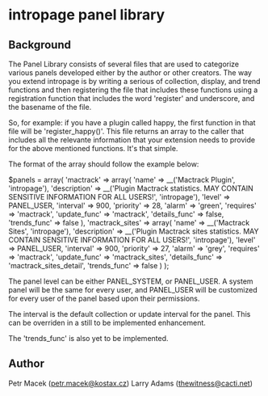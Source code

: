 # intropage panel library

## Background

The Panel Library consists of several files that are used to categorize various
panels developed either by the author or other creators.  The way you extend
intropage is by writing a serious of collection, display, and trend functions
and then registering the file that includes these functions using a registration
function that includes the word 'register' and underscore, and the basename
of the file.  

So, for example: if you have a plugin called happy, the first
function in that file will be 'register_happy()'.  This file returns an array
to the caller that includes all the relevante information that your extension
needs to provide for the above mentioned functions.  It's that simple.

The format of the array should follow the example below:

$panels = array(
	'mactrack' => array(
		'name'         => __('Mactrack Plugin', 'intropage'),
		'description'  => __('Plugin Mactrack statistics. MAY CONTAIN SENSITIVE INFORMATION FOR ALL USERS!', 'intropage'),
		'level'        => PANEL_USER,
		'interval'     => 900,
		'priority'     => 28,
		'alarm'        => 'green',
		'requires'     => 'mactrack',
		'update_func'  => 'mactrack',
		'details_func' => false,
		'trends_func'  => false
	),
	'mactrack_sites' => array(
		'name'         => __('Mactrack Sites', 'intropage'),
		'description'  => __('Plugin Mactrack sites statistics. MAY CONTAIN SENSITIVE INFORMATION FOR ALL USERS!', 'intropage'),
		'level'        => PANEL_USER,
		'interval'     => 900,
		'priority'     => 27,
		'alarm'        => 'grey',
		'requires'     => 'mactrack',
		'update_func'  => 'mactrack_sites',
		'details_func' => 'mactrack_sites_detail',
		'trends_func'  => false
	)
);

The panel level can be either PANEL_SYSTEM, or PANEL_USER.  A system panel will be the same for
every user, and PANEL_USER will be customized for every user of the panel based upon their
permissions.

The interval is the default collection or update interval for the panel.  This can be overriden
in a still to be implemented enhancement.

The 'trends_func' is also yet to be implemented.

## Author
Petr Macek (petr.macek@kostax.cz)
Larry Adams (thewitness@cacti.net)

